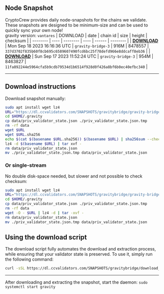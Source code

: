 ## Node Snapshot
CryptoCrew provides daily node-snapshots for the chains we validate. These snapshots are designed to be minimum-size and can be used to quickly sync your own node!  
gravity version: `vantares`
| DOWNLOAD | date | chain id | size | height | checksum |
| -------- | ---- | -------- | ---- | ------ | -------- |
| **[DOWNLOAD](https://dl.ccvalidators.com/SNAPSHOTS/gravitybridge/gravity-bridge-3_8478557.tar.lz4)** | Mon Sep 18 2023 16:16:36 UTC | `gravity-bridge-3` | 916M | 8478557 | `337d3702f835b60f8cb695c6589607490fcd6bc25f78defd966e8ddcaff8eb36` |
| **[DOWNLOAD](https://dl.ccvalidators.com/SNAPSHOTS/gravitybridge/gravity-bridge-3_8463827.tar.lz4)** | Sun Sep 17 2023 11:52:24 UTC | `gravity-bridge-3` | 954M | 8463827 | `11fa892244e5964cfa5b9cdb79534d1b6514f928d0f426a8bf6b0ec40efbc340` |

---

## Download instructions
Download snapshot manually:
```sh
sudo apt install wget lz4
URL="https://dl.ccvalidators.com/SNAPSHOTS/gravitybridge/gravity-bridge-3_8478557.tar.lz4"
cd $HOME/.gravity
cp data/priv_validator_state.json ./priv_validator_state.json.tmp
rm -rf data
wget $URL
wget $URL.sha256
echo $(cat $(basename $URL.sha256)) $(basename $URL) | sha256sum --check
lz4 -d $(basename $URL) | tar xvf -
rm data/priv_validator_state.json
mv ./priv_validator_state.json.tmp data/priv_validator_state.json
```

### Or single-stream
No double disk-space needed, but slower and not possible to check checksum:
```sh
sudo apt install wget lz4
URL="https://dl.ccvalidators.com/SNAPSHOTS/gravitybridge/gravity-bridge-3_8478557.tar.lz4"
cd $HOME/.gravity
cp data/priv_validator_state.json ./priv_validator_state.json.tmp
rm -rf data
wget -O - $URL | lz4 -d | tar -xvf -
rm data/priv_validator_state.json
mv ./priv_validator_state.json.tmp data/priv_validator_state.json
```





## Using the download script

The download script fully automates the download and extraction process, while ensuring that your validator state is preserved. To use it, simply run the following command:
```sh
curl -sSL https://dl.ccvalidators.com/SNAPSHOTS/gravitybridge/download_snapshot.sh | bash
```
---

After downloading and extracting the snapshot, start the daemon: `sudo systemctl start gravity`

